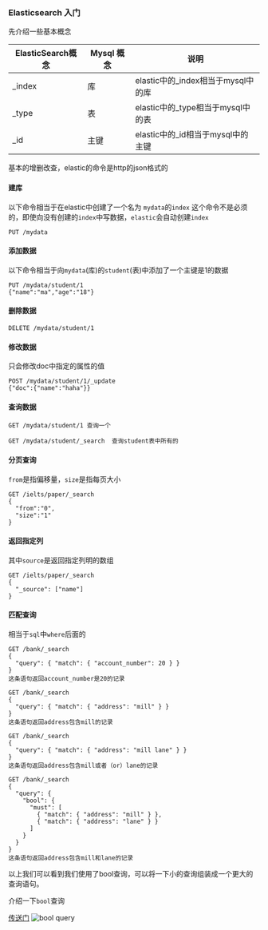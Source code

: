 ### Elasticsearch 入门

先介绍一些基本概念

| ElasticSearch概念 | Mysql 概念 | 说明                               |
| ----------------- | ---------- | ---------------------------------- |
| _index            | 库         | elastic中的_index相当于mysql中的库 |
| _type             | 表         | elastic中的_type相当于mysql中的表  |
| _id               | 主键       | elastic中的_id相当于mysql中的主键  |

基本的增删改查，elastic的命令是http的json格式的

#### 建库 

以下命令相当于在elastic中创建了一个名为 `mydata`的`index` 这个命令不是必须的，即使向没有创建的`index`中写数据，`elastic`会自动创建`index` 

```
PUT /mydata
```

#### 添加数据

以下命令相当于向`mydata`(库)的`student`(表)中添加了一个主键是1的数据

```
PUT /mydata/student/1
{"name":"ma","age":"18"}
```

#### 删除数据 

```
DELETE /mydata/student/1
```



#### 修改数据

只会修改doc中指定的属性的值

```
POST /mydata/student/1/_update
{"doc":{"name":"haha"}}
```

#### 查询数据

```
GET /mydata/student/1 查询一个

GET /mydata/student/_search  查询student表中所有的
```

#### 分页查询
`from`是指偏移量，`size`是指每页大小
```text
GET /ielts/paper/_search
{
  "from":"0",
  "size":"1"
}

```

#### 返回指定列
其中`source`是返回指定列明的数组
```text
GET /ielts/paper/_search
{
  "_source": ["name"]
}
```

#### 匹配查询
相当于`sql`中`where`后面的
```text
GET /bank/_search
{
  "query": { "match": { "account_number": 20 } }
}
这条语句返回account_number是20的记录
```

```text
GET /bank/_search
{
  "query": { "match": { "address": "mill" } }
}
这条语句返回address包含mill的记录
```

```text
GET /bank/_search
{
  "query": { "match": { "address": "mill lane" } }
}
这条语句返回address包含mill或者（or）lane的记录
```

```text
GET /bank/_search
{
  "query": {
    "bool": {
      "must": [
        { "match": { "address": "mill" } },
        { "match": { "address": "lane" } }
      ]
    }
  }
}
这条语句返回address包含mill和lane的记录
```

以上我们可以看到我们使用了bool查询，可以将一下小的查询组装成一个更大的查询语句。


介绍一下`bool`查询

[传送门](https://www.elastic.co/guide/en/elasticsearch/reference/7.1/query-dsl-bool-query.html)
![bool query](https://user-images.githubusercontent.com/10717670/58622560-75225880-82fe-11e9-9cd7-3b65c07a3716.png)